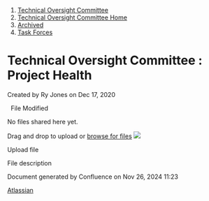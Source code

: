 1. [Technical Oversight Committee](index.html)
2. [Technical Oversight Committee Home](Technical-Oversight-Committee-Home_21430274.html)
3. [Archived](Archived_21447696.html)
4. [Task Forces](Task-Forces_21452525.html)

# Technical Oversight Committee : Project Health

Created by Ry Jones on Dec 17, 2020

  File Modified

No files shared here yet.

Drag and drop to upload or [browse for files]() ![](images/icons/wait.gif)

Upload file

File description

Document generated by Confluence on Nov 26, 2024 11:23

[Atlassian](http://www.atlassian.com/)
